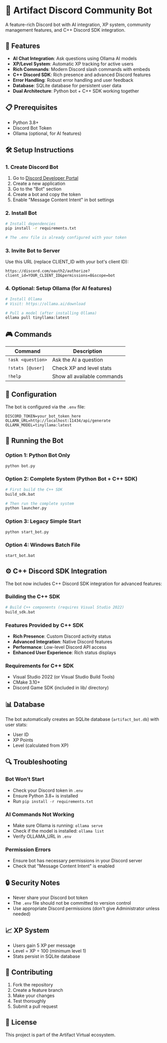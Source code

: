 # 🤖 Artifact Discord Community Bot

A feature-rich Discord bot with AI integration, XP system, community management features, and C++ Discord SDK integration.

## 🚀 Features

- **AI Chat Integration**: Ask questions using Ollama AI models
- **XP/Level System**: Automatic XP tracking for active users
- **Rich Commands**: Modern Discord slash commands with embeds
- **C++ Discord SDK**: Rich presence and advanced Discord features
- **Error Handling**: Robust error handling and user feedback
- **Database**: SQLite database for persistent user data
- **Dual Architecture**: Python bot + C++ SDK working together

## 📋 Prerequisites

- Python 3.8+
- Discord Bot Token
- Ollama (optional, for AI features)

## 🛠️ Setup Instructions

### 1. Create Discord Bot
1. Go to [Discord Developer Portal](https://discord.com/developers/applications)
2. Create a new application
3. Go to the "Bot" section
4. Create a bot and copy the token
5. Enable "Message Content Intent" in bot settings

### 2. Install Bot
```bash
# Install dependencies
pip install -r requirements.txt

# The .env file is already configured with your token
```

### 3. Invite Bot to Server
Use this URL (replace CLIENT_ID with your bot's client ID):
```
https://discord.com/oauth2/authorize?client_id=YOUR_CLIENT_ID&permissions=8&scope=bot
```

### 4. Optional: Setup Ollama (for AI features)
```bash
# Install Ollama
# Visit: https://ollama.ai/download

# Pull a model (after installing Ollama)
ollama pull tinyllama:latest
```

## 🎮 Commands

| Command | Description |
|---------|-------------|
| `!ask <question>` | Ask the AI a question |
| `!stats [@user]` | Check XP and level stats |
| `!help` | Show all available commands |

## 🔧 Configuration

The bot is configured via the `.env` file:

```env
DISCORD_TOKEN=your_bot_token_here
OLLAMA_URL=http://localhost:11434/api/generate
OLLAMA_MODEL=tinyllama:latest
```

## 🚀 Running the Bot

### Option 1: Python Bot Only
```bash
python bot.py
```

### Option 2: Complete System (Python Bot + C++ SDK)
```bash
# First build the C++ SDK
build_sdk.bat

# Then run the complete system
python launcher.py
```

### Option 3: Legacy Simple Start
```bash
python start_bot.py
```

### Option 4: Windows Batch File
```batch
start_bot.bat
```

## ⚙️ C++ Discord SDK Integration

The bot now includes C++ Discord SDK integration for advanced features:

### Building the C++ SDK
```bash
# Build C++ components (requires Visual Studio 2022)
build_sdk.bat
```

### Features Provided by C++ SDK
- **Rich Presence**: Custom Discord activity status
- **Advanced Integration**: Native Discord features
- **Performance**: Low-level Discord API access
- **Enhanced User Experience**: Rich status displays

### Requirements for C++ SDK
- Visual Studio 2022 (or Visual Studio Build Tools)
- CMake 3.10+
- Discord Game SDK (included in lib/ directory)

## 📊 Database

The bot automatically creates an SQLite database (`artifact_bot.db`) with user stats:
- User ID
- XP Points
- Level (calculated from XP)

## 🔍 Troubleshooting

### Bot Won't Start
- Check your Discord token in `.env`
- Ensure Python 3.8+ is installed
- Run `pip install -r requirements.txt`

### AI Commands Not Working
- Make sure Ollama is running: `ollama serve`
- Check if the model is installed: `ollama list`
- Verify OLLAMA_URL in `.env`

### Permission Errors
- Ensure bot has necessary permissions in your Discord server
- Check that "Message Content Intent" is enabled

## 🔒 Security Notes

- Never share your Discord bot token
- The `.env` file should not be committed to version control
- Use appropriate Discord permissions (don't give Administrator unless needed)

## 📈 XP System

- Users gain 5 XP per message
- Level = XP ÷ 100 (minimum level 1)
- Stats persist in SQLite database

## 🤝 Contributing

1. Fork the repository
2. Create a feature branch
3. Make your changes
4. Test thoroughly
5. Submit a pull request

## 📜 License

This project is part of the Artifact Virtual ecosystem.
